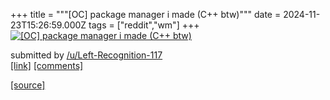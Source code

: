 +++
title = """[OC] package manager i made (C++ btw)"""
date = 2024-11-23T15:26:59.000Z
tags = ["reddit","wm"]
+++
[![[OC] package manager i made (C++ btw)](https://preview.redd.it/wa6tk4w26o2e1.png?width=640&crop=smart&auto=webp&s=dfcbb48bea51a361fa6d2ef44175974952393b1a "[OC] package manager i made (C++ btw)")](https://www.reddit.com/r/unixporn/comments/1gy23j4/oc_package_manager_i_made_c_btw/)

submitted by [/u/Left-Recognition-117](https://www.reddit.com/user/Left-Recognition-117)  
[\[link\]](https://i.redd.it/wa6tk4w26o2e1.png) [\[comments\]](https://www.reddit.com/r/unixporn/comments/1gy23j4/oc_package_manager_i_made_c_btw/)

[[source]](https://www.reddit.com/r/unixporn/comments/1gy23j4/oc_package_manager_i_made_c_btw/)
